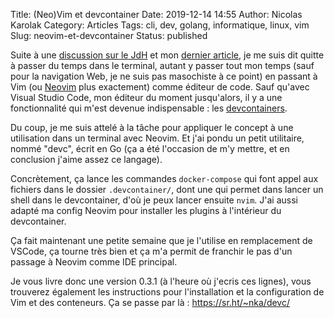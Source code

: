 Title: (Neo)Vim et devcontainer
Date: 2019-12-14 14:55
Author: Nicolas Karolak
Category: Articles
Tags: cli, dev, golang, informatique, linux, vim
Slug: neovim-et-devcontainer
Status: published

Suite à une [discussion sur le JdH](https://www.journalduhacker.net/s/k4oduv/pourquoi_jutilise_vim_et_pourquoi_vous_ne) et mon [dernier article](https://blog.karolak.fr/2019/11/25/les-raccourcis-clavier-de-bash/), je me suis dit quitte à passer du temps dans le terminal, autant y passer tout mon temps (sauf pour la navigation Web, je ne suis pas masochiste à ce point) en passant à Vim (ou [Neovim](https://neovim.io/) plus exactement) comme éditeur de code. Sauf qu'avec Visual Studio Code, mon éditeur du moment jusqu'alors, il y a une fonctionnalité qui m'est devenue indispensable : les [devcontainers](https://code.visualstudio.com/docs/remote/containers).

Du coup, je me suis attelé à la tâche pour appliquer le concept à une utilisation dans un terminal avec Neovim. Et j'ai pondu un petit utilitaire, nommé "devc", écrit en Go (ça a été l'occasion de m'y mettre, et en conclusion j'aime assez ce langage).

Concrètement, ça lance les commandes `docker-compose` qui font appel aux fichiers dans le dossier `.devcontainer/`, dont une qui permet dans lancer un shell dans le devcontainer, d'où je peux lancer ensuite `nvim`. J'ai aussi adapté ma config Neovim pour installer les plugins à l'intérieur du devcontainer.

Ça fait maintenant une petite semaine que je l'utilise en remplacement de VSCode, ça tourne très bien et ça m'a permit de franchir le pas d'un passage à Neovim comme IDE principal.

Je vous livre donc une version 0.3.1 (à l'heure où j'ecris ces lignes), vous trouverez également les instructions pour l'installation et la configuration de Vim et des conteneurs. Ça se passe par là : <https://sr.ht/~nka/devc/>
